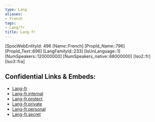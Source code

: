 ```yaml
---
type: Lang
aliases:
- French
tags: 
- Lang/fr
title: Lang-fr
---
```

[SpocWebEntityId: 496
[Name::French]
[PropId_Name::796]
[PropId_Text::696]
[LangFamilyId::233]
[IsUnLanguage::1]
[NumSpeakers::120000000]
[NumSpeakers_native::68000000]
[Iso2::fr]
[Iso3::fra]



## Confidential Links & Embeds: 
- [Lang-fr](../../_public/lang/Lang-fr.md) 
- [Lang-fr.internal](../../_internal/lang/Lang-fr.internal.md) 
- [Lang-fr.protect](../../_protect/lang/Lang-fr.protect.md) 
- [Lang-fr.private](../../_private/lang/Lang-fr.private.md) 
- [Lang-fr.personal](../../_personal/lang/Lang-fr.personal.md) 
- [Lang-fr.secret](../../_secret/lang/Lang-fr.secret.md)

